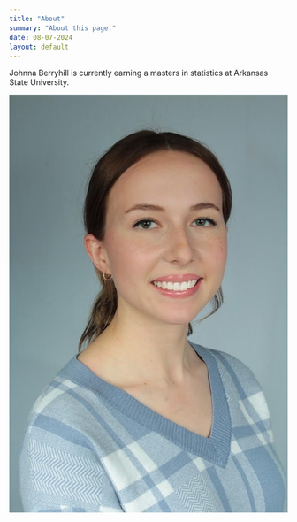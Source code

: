 ```yaml
---
title: "About"
summary: "About this page."
date: 08-07-2024
layout: default
---
```


Johnna Berryhill is currently earning a masters in statistics at Arkansas State University.

![Researcher Portrait](assets/images/Johnna_headshot.JPG "Johnna Berryhill")
